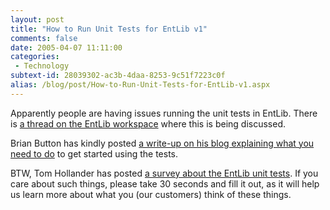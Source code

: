 ```yaml
---
layout: post
title: "How to Run Unit Tests for EntLib v1"
comments: false
date: 2005-04-07 11:11:00
categories:
 - Technology
subtext-id: 28039302-ac3b-4daa-8253-9c51f7223c0f
alias: /blog/post/How-to-Run-Unit-Tests-for-EntLib-v1.aspx
---
```



Apparently people are having issues running the unit tests in EntLib. There is [a thread on the EntLib workspace](http://www.gotdotnet.com/workspaces/messageboard/thread.aspx?id=295a464a-6072-4e25-94e2-91be63527327&threadid=060c1685-5ee7-4b0d-b0e9-cad81116d600) where this is being discussed.

Brian Button has kindly posted [a write-up on his blog explaining what you need to do](http://www.agileprogrammer.com/oneagilecoder/archive/2005/04/07/3162.aspx) to get started using the tests.

BTW, Tom Hollander has posted [a survey about the EntLib unit tests](http://www.zoomerang.com/recipient/survey-intro.zgi?p=WEB2249C9QABBU). If you care about such things, please take 30 seconds and fill it out, as it will help us learn more about what you (our customers) think of these things.
